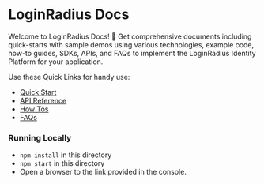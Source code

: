 

# LoginRadius Docs

Welcome to LoginRadius Docs! 👋 Get comprehensive documents including quick-starts with sample demos using various technologies, 
example code, how-to guides, SDKs, APIs, and FAQs to implement the LoginRadius Identity Platform for your application. 

Use these Quick Links for handy use:
- [Quick Start](https://www.loginradius.com/docs/developer/)
- [API Reference](https://www.loginradius.com/docs/developer/api/)
- [How Tos](https://www.loginradius.com/docs/developer/howto/dashboard-setup/)
- [FAQs](https://www.loginradius.com/docs/developer/faq/api-credentials/)

### Running Locally 

- `npm install` in this directory
- `npm start` in this directory
-  Open a browser to the link provided in the console.


